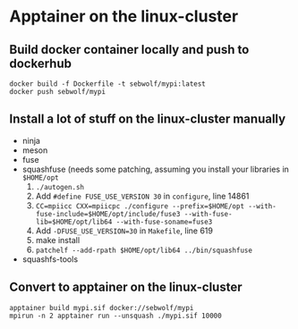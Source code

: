 # Apptainer on the linux-cluster

## Build docker container locally and push to dockerhub

```
docker build -f Dockerfile -t sebwolf/mypi:latest
docker push sebwolf/mypi
```

## Install a lot of stuff on the linux-cluster manually
* ninja
* meson
* fuse
* squashfuse (needs some patching, assuming you install your libraries in `$HOME/opt`
    1. `./autogen.sh`
    2. Add `#define FUSE_USE_VERSION 30` in `configure`, line 14861
    3. `CC=mpiicc CXX=mpiicpc ./configure --prefix=$HOME/opt --with-fuse-include=$HOME/opt/include/fuse3 --with-fuse-lib=$HOME/opt/lib64 --with-fuse-soname=fuse3`
    4. Add `-DFUSE_USE_VERSION=30` in `Makefile`, line 619
    5. make install
    6. `patchelf --add-rpath $HOME/opt/lib64 ../bin/squashfuse`
* squashfs-tools

## Convert to apptainer on the linux-cluster

```
apptainer build mypi.sif docker://sebwolf/mypi
mpirun -n 2 apptainer run --unsquash ./mypi.sif 10000
```

